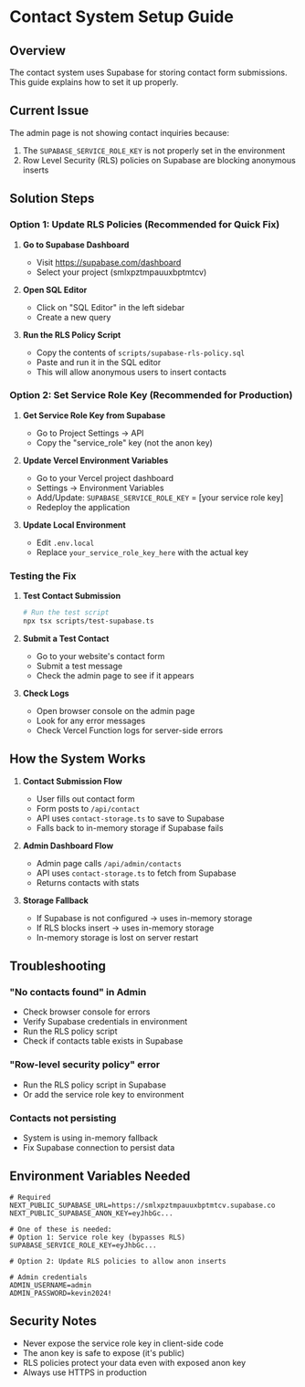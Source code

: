 # Contact System Setup Guide

## Overview
The contact system uses Supabase for storing contact form submissions. This guide explains how to set it up properly.

## Current Issue
The admin page is not showing contact inquiries because:
1. The `SUPABASE_SERVICE_ROLE_KEY` is not properly set in the environment
2. Row Level Security (RLS) policies on Supabase are blocking anonymous inserts

## Solution Steps

### Option 1: Update RLS Policies (Recommended for Quick Fix)

1. **Go to Supabase Dashboard**
   - Visit https://supabase.com/dashboard
   - Select your project (smlxpztmpauuxbptmtcv)

2. **Open SQL Editor**
   - Click on "SQL Editor" in the left sidebar
   - Create a new query

3. **Run the RLS Policy Script**
   - Copy the contents of `scripts/supabase-rls-policy.sql`
   - Paste and run it in the SQL editor
   - This will allow anonymous users to insert contacts

### Option 2: Set Service Role Key (Recommended for Production)

1. **Get Service Role Key from Supabase**
   - Go to Project Settings → API
   - Copy the "service_role" key (not the anon key)

2. **Update Vercel Environment Variables**
   - Go to your Vercel project dashboard
   - Settings → Environment Variables
   - Add/Update: `SUPABASE_SERVICE_ROLE_KEY` = [your service role key]
   - Redeploy the application

3. **Update Local Environment**
   - Edit `.env.local`
   - Replace `your_service_role_key_here` with the actual key

### Testing the Fix

1. **Test Contact Submission**
   ```bash
   # Run the test script
   npx tsx scripts/test-supabase.ts
   ```

2. **Submit a Test Contact**
   - Go to your website's contact form
   - Submit a test message
   - Check the admin page to see if it appears

3. **Check Logs**
   - Open browser console on the admin page
   - Look for any error messages
   - Check Vercel Function logs for server-side errors

## How the System Works

1. **Contact Submission Flow**
   - User fills out contact form
   - Form posts to `/api/contact`
   - API uses `contact-storage.ts` to save to Supabase
   - Falls back to in-memory storage if Supabase fails

2. **Admin Dashboard Flow**
   - Admin page calls `/api/admin/contacts`
   - API uses `contact-storage.ts` to fetch from Supabase
   - Returns contacts with stats

3. **Storage Fallback**
   - If Supabase is not configured → uses in-memory storage
   - If RLS blocks insert → uses in-memory storage
   - In-memory storage is lost on server restart

## Troubleshooting

### "No contacts found" in Admin
- Check browser console for errors
- Verify Supabase credentials in environment
- Run the RLS policy script
- Check if contacts table exists in Supabase

### "Row-level security policy" error
- Run the RLS policy script in Supabase
- Or add the service role key to environment

### Contacts not persisting
- System is using in-memory fallback
- Fix Supabase connection to persist data

## Environment Variables Needed

```env
# Required
NEXT_PUBLIC_SUPABASE_URL=https://smlxpztmpauuxbptmtcv.supabase.co
NEXT_PUBLIC_SUPABASE_ANON_KEY=eyJhbGc...

# One of these is needed:
# Option 1: Service role key (bypasses RLS)
SUPABASE_SERVICE_ROLE_KEY=eyJhbGc...

# Option 2: Update RLS policies to allow anon inserts

# Admin credentials
ADMIN_USERNAME=admin
ADMIN_PASSWORD=kevin2024!
```

## Security Notes

- Never expose the service role key in client-side code
- The anon key is safe to expose (it's public)
- RLS policies protect your data even with exposed anon key
- Always use HTTPS in production